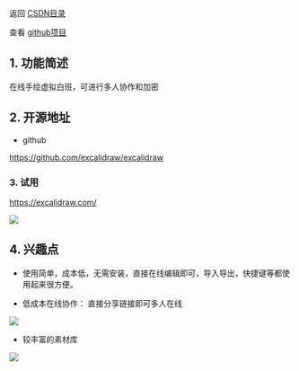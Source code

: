返回 [CSDN目录](https://blog.csdn.net/kongmingxiaoxiao/article/details/123605322)

查看 [github项目](https://github.com/chenmingkong/open-source-exploration)

## 1. 功能简述

在线手绘虚拟白班，可进行多人协作和加密

## 2. 开源地址

- github

https://github.com/excalidraw/excalidraw

### 3. 试用

https://excalidraw.com/

![](https://gitee.com/chenmingkong/picture-bed/raw/master/img/20220319214017.png)

##  4. 兴趣点

- 使用简单，成本低，无需安装，直接在线编辑即可，导入导出，快捷键等都使用起来很方便。

- 低成本在线协作： 直接分享链接即可多人在线

![](https://gitee.com/chenmingkong/picture-bed/raw/master/img/20220319214517.png)

- 较丰富的素材库

![](https://gitee.com/chenmingkong/picture-bed/raw/master/img/20220319215135.png)
